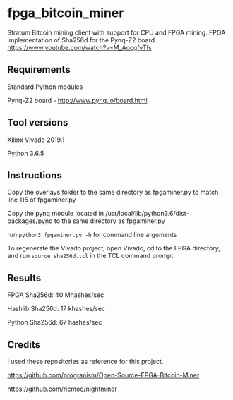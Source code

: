 # fpga_bitcoin_miner
Stratum Bitcoin mining client with support for CPU and FPGA mining.  FPGA implementation of Sha256d for the Pynq-Z2 board.
https://www.youtube.com/watch?v=M_AocgfvTIs
## Requirements
Standard Python modules

Pynq-Z2 board - http://www.pynq.io/board.html
## Tool versions
Xilinx Vivado 2019.1

Python 3.6.5
## Instructions
Copy the overlays folder to the same directory as fpgaminer.py to match line 115 of fpgaminer.py

Copy the pynq module located in /usr/local/lib/python3.6/dist-packages/pynq to the same directory as fpgaminer.py

run `python3 fpgaminer.py -h` for command line arguments

To regenerate the Vivado project, open Vivado, cd to the FPGA directory, and run `source sha256d.tcl` in the TCL command prompt
## Results

FPGA Sha256d:     40 Mhashes/sec

Hashlib Sha256d:  17 khashes/sec

Python Sha256d:   67 hashes/sec
## Credits
I used these repositories as reference for this project.

https://github.com/progranism/Open-Source-FPGA-Bitcoin-Miner

https://github.com/ricmoo/nightminer
